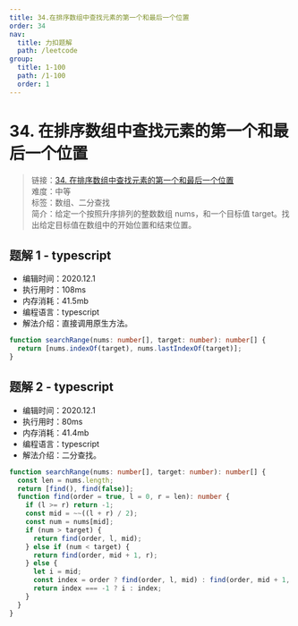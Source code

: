 ```yaml
---
title: 34.在排序数组中查找元素的第一个和最后一个位置
order: 34
nav:
  title: 力扣题解
  path: /leetcode
group:
  title: 1-100
  path: /1-100
  order: 1
---
```


# 34. 在排序数组中查找元素的第一个和最后一个位置

> 链接：[34. 在排序数组中查找元素的第一个和最后一个位置](https://leetcode-cn.com/problems/find-first-and-last-position-of-element-in-sorted-array/)  
> 难度：中等  
> 标签：数组、二分查找  
> 简介：给定一个按照升序排列的整数数组 nums，和一个目标值 target。找出给定目标值在数组中的开始位置和结束位置。

## 题解 1 - typescript

- 编辑时间：2020.12.1
- 执行用时：108ms
- 内存消耗：41.5mb
- 编程语言：typescript
- 解法介绍：直接调用原生方法。

```typescript
function searchRange(nums: number[], target: number): number[] {
  return [nums.indexOf(target), nums.lastIndexOf(target)];
}
```

## 题解 2 - typescript

- 编辑时间：2020.12.1
- 执行用时：80ms
- 内存消耗：41.4mb
- 编程语言：typescript
- 解法介绍：二分查找。

```typescript
function searchRange(nums: number[], target: number): number[] {
  const len = nums.length;
  return [find(), find(false)];
  function find(order = true, l = 0, r = len): number {
    if (l >= r) return -1;
    const mid = ~~((l + r) / 2);
    const num = nums[mid];
    if (num > target) {
      return find(order, l, mid);
    } else if (num < target) {
      return find(order, mid + 1, r);
    } else {
      let i = mid;
      const index = order ? find(order, l, mid) : find(order, mid + 1, r);
      return index === -1 ? i : index;
    }
  }
}
```
